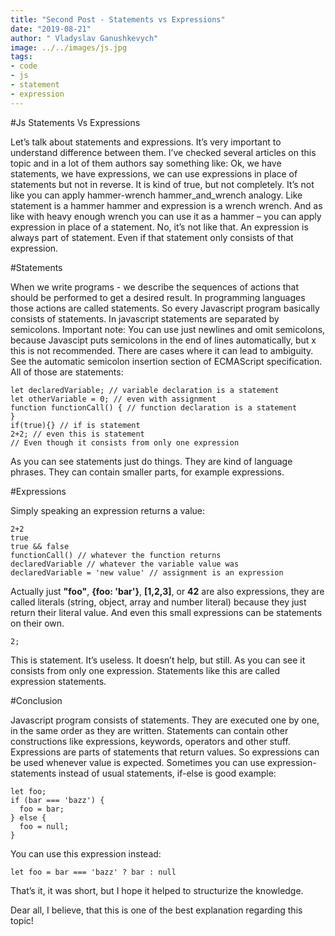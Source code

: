 ```yaml
---
title: "Second Post - Statements vs Expressions"
date: "2019-08-21"
author: " Vladyslav Ganushkevych"
image: ../../images/js.jpg
tags:
- code
- js
- statement
- expression
---
```

#Js Statements Vs Expressions

Let’s talk about statements and expressions. It’s very important to understand difference between them. I’ve checked several articles on this topic and in a lot of them authors say something like: Ok, we have statements, we have expressions, we can use expressions in place of statements but not in reverse. It is kind of true, but not completely. It’s not like you can apply hammer-wrench hammer_and_wrench analogy. Like statement is a hammer hammer and expression is a wrench wrench. And as like with heavy enough wrench you can use it as a hammer – you can apply expression in place of a statement. No, it’s not like that. An expression is always part of statement. Even if that statement only consists of that expression.

#Statements

When we write programs - we describe the sequences of actions that should be performed to get a desired result. In programming languages those actions are called statements. So every Javascript program basically consists of statements. In javascript statements are separated by semicolons. Important note: You can use just newlines and omit semicolons, because Javascipt puts semicolons in the end of lines automatically, but x this is not recommended. There are cases where it can lead to ambiguity. See the automatic semicolon insertion section of ECMAScript specification. All of those are statements:
```
let declaredVariable; // variable declaration is a statement
let otherVariable = 0; // even with assignment
function functionCall() { // function declaration is a statement
}
if(true){} // if is statement
2+2; // even this is statement
// Even though it consists from only one expression
```
As you can see statements just do things. They are kind of language phrases. They can contain smaller parts, for example expressions.

#Expressions

Simply speaking an expression returns a value:
```
2+2
true
true && false
functionCall() // whatever the function returns
declaredVariable // whatever the variable value was
declaredVariable = 'new value' // assignment is an expression
```
Actually just **"foo"**, **{foo: 'bar'}**, **[1,2,3]**, or **42** are also expressions, they are called literals (string, object, array and number literal) because they just return their literal value. And even this small expressions can be statements on their own.
```
2;
```
This is statement. It’s useless. It doesn’t help, but still. As you can see it consists from only one expression. Statements like this are called expression statements.

#Conclusion

Javascript program consists of statements. They are executed one by one, in the same order as they are written. Statements can contain other constructions like expressions, keywords, operators and other stuff. Expressions are parts of statements that return values. So expressions can be used whenever value is expected. Sometimes you can use expression-statements instead of usual statements, if-else is good example:
```
let foo;
if (bar === 'bazz') {
  foo = bar;
} else {
  foo = null;
}
```
You can use this expression instead:
```
let foo = bar === 'bazz' ? bar : null
```
That’s it, it was short, but I hope it helped to structurize the knowledge.

Dear all, I believe, that this is one of the best explanation regarding this topic!
